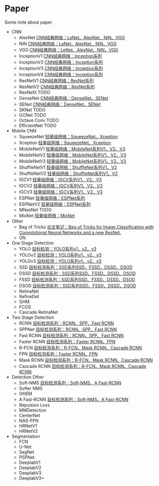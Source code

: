 # Paper
Some note about paper 

* CNN
  * AlexNet  [CNN经典网络：LeNet、AlexNet、NIN、VGG](https://blog.csdn.net/qq_39382877/article/details/97512087)
  * NIN  [CNN经典网络：LeNet、AlexNet、NIN、VGG](https://blog.csdn.net/qq_39382877/article/details/97512087)
  * VGG  [CNN经典网络：LeNet、AlexNet、NIN、VGG](https://blog.csdn.net/qq_39382877/article/details/97512087)
  * InceptionV1  [CNN经典网络：Inception系列](https://blog.csdn.net/qq_39382877/article/details/97521632)
  * InceptionV2  [CNN经典网络：Inception系列](https://blog.csdn.net/qq_39382877/article/details/97521632)
  * InceptionV3  [CNN经典网络：Inception系列](https://blog.csdn.net/qq_39382877/article/details/97521632)
  * InceptionV4  [CNN经典网络：Inception系列](https://blog.csdn.net/qq_39382877/article/details/97521632)
  * ResNetV1  [CNN经典网络：ResNet系列](https://blog.csdn.net/qq_39382877/article/details/97530654)
  * ResNetV2  [CNN经典网络：ResNet系列](https://blog.csdn.net/qq_39382877/article/details/97530654)
  * ResNeXt  TODO
  * DenseNet  [CNN经典网络：DenseNet、SENet](https://blog.csdn.net/qq_39382877/article/details/97534279)
  * SENet  [CNN经典网络：DenseNet、SENet](https://blog.csdn.net/qq_39382877/article/details/97534279)
  * SKNet  TODO
  * GCNet  TODO
  * Octave Conv  TODO
  * EfficientNet  TODO
* Mobile CNN
  * SqueezeNet  [轻量级网络：SqueezeNet、Xception](https://blog.csdn.net/qq_39382877/article/details/97034588)
  * Xception  [轻量级网络：SqueezeNet、Xception](https://blog.csdn.net/qq_39382877/article/details/97034588)
  * MobileNetV1  [轻量级网络：MobileNet系列V1、V2、V3](https://blog.csdn.net/qq_39382877/article/details/97028560)
  * MobileNetV2  [轻量级网络：MobileNet系列V1、V2、V3](https://blog.csdn.net/qq_39382877/article/details/97028560)
  * MobileNetV3  [轻量级网络：MobileNet系列V1、V2、V3](https://blog.csdn.net/qq_39382877/article/details/97028560)
  * ShuffleNetV1  [轻量级网络：ShuffleNet系列V1、V2](https://blog.csdn.net/qq_39382877/article/details/97294342)
  * ShuffleNetV2  [轻量级网络：ShuffleNet系列V1、V2](https://blog.csdn.net/qq_39382877/article/details/97294342)
  * IGCV1  [轻量级网络：IGCV系列V1、V2、V3](https://blog.csdn.net/qq_39382877/article/details/97415288)
  * IGCV2  [轻量级网络：IGCV系列V1、V2、V3](https://blog.csdn.net/qq_39382877/article/details/97415288)
  * IGCV3  [轻量级网络：IGCV系列V1、V2、V3](https://blog.csdn.net/qq_39382877/article/details/97415288)
  * ESPNet  [轻量级网络：ESPNet系列](https://blog.csdn.net/qq_39382877/article/details/97423070)
  * ESPNetV2  [轻量级网络：ESPNet系列](https://blog.csdn.net/qq_39382877/article/details/97423070)
  * MNasNet  TODO
  * MixNet  [轻量级网络：MixNet](https://blog.csdn.net/qq_39382877/article/details/98073054)
* Other
  * Bag of Tricks [论文笔记：Bag of Tricks for Image Classification with Convolutional Neural Networks and a new ResNet.](https://blog.csdn.net/qq_39382877/article/details/96465763)
  * GN
* One Stage Detection
  * YOLO  [目标检测：YOLO系列v1、v2、v3](https://blog.csdn.net/qq_39382877/article/details/97967631)
  * YOLOv2 [目标检测：YOLO系列v1、v2、v3](https://blog.csdn.net/qq_39382877/article/details/97967631)
  * YOLOv3 [目标检测：YOLO系列v1、v2、v3](https://blog.csdn.net/qq_39382877/article/details/97967631)
  * SSD [目标检测系列：SSD系列SSD、FSSD、DSSD、DSOD](https://blog.csdn.net/qq_39382877/article/details/97968671)
  * DSSD [目标检测系列：SSD系列SSD、FSSD、DSSD、DSOD](https://blog.csdn.net/qq_39382877/article/details/97968671)
  * FSSD [目标检测系列：SSD系列SSD、FSSD、DSSD、DSOD](https://blog.csdn.net/qq_39382877/article/details/97968671)
  * DSOD [目标检测系列：SSD系列SSD、FSSD、DSSD、DSOD](https://blog.csdn.net/qq_39382877/article/details/97968671)
  * RetinaNet
  * RefineDet
  * GHM
  * FCOS
  * Cascade RetinaNet
* Two Stage Detection
  * RCNN [目标检测系列：RCNN、SPP、Fast RCNN](https://blog.csdn.net/qq_39382877/article/details/97960859)
  * SPPNet [目标检测系列：RCNN、SPP、Fast RCNN](https://blog.csdn.net/qq_39382877/article/details/97960859)
  * Fast RCNN [目标检测系列：RCNN、SPP、Fast RCNN](https://blog.csdn.net/qq_39382877/article/details/97960859)
  * Faster RCNN [目标检测系列：Faster RCNN、FPN](https://blog.csdn.net/qq_39382877/article/details/97964528)
  * R-FCN [目标检测系列：R-FCN、Mask RCNN、Cascade RCNN](https://blog.csdn.net/qq_39382877/article/details/97966011)
  * FPN [目标检测系列：Faster RCNN、FPN](https://blog.csdn.net/qq_39382877/article/details/97964528)
  * Mask RCNN [目标检测系列：R-FCN、Mask RCNN、Cascade RCNN](https://blog.csdn.net/qq_39382877/article/details/97966011)
  * Cascade RCNN [目标检测系列：R-FCN、Mask RCNN、Cascade RCNN](https://blog.csdn.net/qq_39382877/article/details/97966011)
* Detection Other
  * Soft-NMS [目标检测系列：Soft-NMS、A Fast-RCNN](https://blog.csdn.net/qq_39382877/article/details/97970995)
  * Softer NMS
  * OHEM
  * A Fast-RCNN [目标检测系列：Soft-NMS、A Fast-RCNN](https://blog.csdn.net/qq_39382877/article/details/97970995)
  * Repulsion Loss
  * MMDetection
  * CenterNet
  * NAS-FPN
  * HRNetV1
  * HRNetV2
* Segmentation
  * FCN
  * U-Net
  * SegNet
  * PSPNet
  * DeeplabV1
  * DeeplabV2
  * DeeplabV3
  * DeeplabV3+

